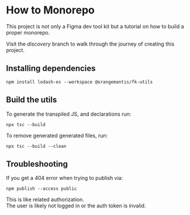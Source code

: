 # How to Monorepo

This project is not only a Figma dev tool kit but a tutorial on how to build a proper monorepo.

Visit the _discovery_ branch to walk through the journey of creating this project.


## Installing dependencies

`npm install lodash-es --workspace @orangemantis/fk-utils`

## Build the utils

To generate the transpiled JS, and declarations run:

`npx tsc --build`

To remove generated generated files, run:

`npx tsc --build --clean`

## Troubleshooting

If you get a 404 error when trying to publish via:

`npm publish --access public`

This is like related authorization.  
The user is likely not logged in or the auth token is invalid.
